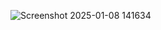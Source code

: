 ![Screenshot 2025-01-08 141634](https://github.com/user-attachments/assets/10bb1c38-3a19-4105-8598-7161f79c2ad7)
